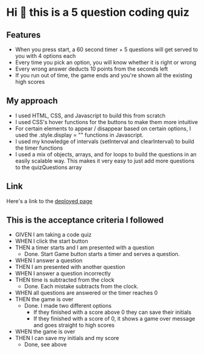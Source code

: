 # Hi 👋 this is a 5 question coding quiz

## Features
* When you press start, a 60 second timer + 5 questions will get served to you with 4 options each
* Every time you pick an option, you will know whether it is right or wrong
* Every wrong answer deducts 10 points from the seconds left
* If you run out of time, the game ends and you're shown all the existing high scores

## My approach
* I used HTML, CSS, and Javascript to build this from scratch
* I used CSS's hover functions for the buttons to make them more intuitive
* For certain elements to appear / disappear based on certain options, I used the .style.display = "" functions in Javascript. 
* I used my knowledge of intervals (setInterval and clearInterval) to build the timer functions
* I used a mix of objects, arrays, and for loops to build the questions in an easily scalable way. This makes it very easy to just add more questions to the quizQuestions array

## Link
Here's a link to the [deployed page](https://rpgarde.github.io/coding-quiz/)

## This is the acceptance criteria I followed
* GIVEN I am taking a code quiz
* WHEN I click the start button
* THEN a timer starts and I am presented with a question
    * Done. Start Game button starts a timer and serves a question.
* WHEN I answer a question
* THEN I am presented with another question
* WHEN I answer a question incorrectly
* THEN time is subtracted from the clock
    * Done. Each mistake subtracts from the clock.
* WHEN all questions are answered or the timer reaches 0
* THEN the game is over
    * Done. I made two different options
        * If they finished with a score above 0 they can save their initials
        * If they finished with a score of 0, it shows a game over message and goes straight to high scores
* WHEN the game is over
* THEN I can save my initials and my score
    * Done, see above
